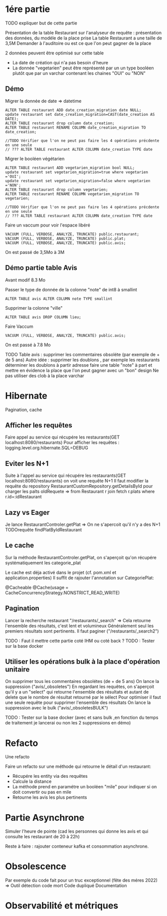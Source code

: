 # 1ére partie
TODO expliquer but de cette partie

Présentation de la table Restaurant sur l'analyseur de requête : présentation des données, du modéle de la place prise
La table Restaurant a une taille de 3,5M
Demander à l'auditoire ou est ce que l'on peut gagner de la place

2 données peuvent être optimisé sur cette table
- La date de création qui n'a pas besoin d'heure
- La donnée "vegetarien" peut être représenté par un un type booléen plutôt que par un varchar contenant les chaines "OUI" ou "NON"  

## Démo 

Migrer la donnée de date => datetime
```
ALTER TABLE restaurant ADD date_creation_migration date NULL;
update restaurant set date_creation_migration=CAST(date_creation AS DATE);
ALTER TABLE restaurant drop column date_creation;
ALTER TABLE restaurant RENAME COLUMN date_creation_migration TO date_creation;

//TODO Vérifier que l'on ne peut pas faire les 4 opérations précdente en une seule
// ??? ALTER TABLE restaurant ALTER COLUMN date_creation TYPE date
```


Migrer le booléen végétarien
```
ALTER TABLE restaurant ADD vegetarien_migration bool NULL;
update restaurant set vegetarien_migration=true where vegetarien ='OUI';
update restaurant set vegetarien_migration=false where vegetarien ='NON';
ALTER TABLE restaurant drop column vegetarien;
ALTER TABLE restaurant RENAME COLUMN vegetarien_migration TO vegetarien;

//TODO Vérifier que l'on ne peut pas faire les 4 opérations précdente en une seule
// ??? ALTER TABLE restaurant ALTER COLUMN date_creation TYPE date
```

Faire un vaccum pour voir l'espace libéré
```
VACUUM (FULL, VERBOSE, ANALYZE, TRUNCATE) public.restaurant;
VACUUM (FULL, VERBOSE, ANALYZE, TRUNCATE) public.plat;
VACUUM (FULL, VERBOSE, ANALYZE, TRUNCATE) public.avis;
```

On est passé de 3,5Mo à 3M

## Démo partie table Avis

Avant modif 8.3 Mo

Passer le type de donnée de la colonne "note" de int8 à smallint

```
ALTER TABLE avis ALTER COLUMN note TYPE smallint
```

Supprimer la colonne "ville"

```
ALTER TABLE avis DROP COLUMN lieu;
```

Faire Vaccum
```
VACUUM (FULL, VERBOSE, ANALYZE, TRUNCATE) public.avis;
```
On est passé à 7.8 Mo

TODO
Table avis : supprimer les commentaires obsoléte (par exemple de + de 5 ans)
Autre idée : supprimer les doublons , par exemple les restaurants déterminer les doublons à partir adresse
            faire une table "note" à part et mettre en évidence la place que l'on peut gagner avec un "bon" design
Ne pas utiliser des clob à la place varchar

# Hibernate
Pagination, cache
## Afficher les requêtes
Faire appel au service qui récupére les restaurants(GET localhost:8080/restaurants)
Pour afficher les requêtes : logging.level.org.hibernate.SQL=DEBUG

## Eviter les N+1
Suite à l'appel au service qui récupére les restaurants(GET localhost:8080/restaurants) on voit une requête N+1
Il faut modifier la requête du repository RestaurantCustomRepository.getDetailsById pour charger les palts
oldRequete => from Restaurant r join fetch r.plats where r.id=:idRestaurant

## Lazy vs Eager
Je lance RestaurantControler.getPlat => On ne s'apercoit qu'il n'y a des N+1
TODOrequête findPlatByIdRestaurant

## Le cache
Sur la méthode RestaurantControler.getPlat, on s'aperçoit qu'on récupére systématiquement les categorie_plat

Le cache est déja activé dans le projet (cf. pom.xml et application.properties)
Il suffit de rajouter l'annotation sur CategoriePlat:

@Cacheable
@Cache(usage = CacheConcurrencyStrategy.NONSTRICT_READ_WRITE)

## Pagination
Lancer la recherche restaurant "/restaurants/_search"
=> Cela retourne l'ensemble des résultats, c'est lent et volumineux
Généralement seul les premiers résultats sont pertinents.
Il faut paginer ("/restaurants/_search2")

TODO : Faut il mettre cette partie coté IHM ou coté back ?
TODO : Tester sur la base docker

## Utiliser les opérations bulk à la place d'opération unitaire
On supprimer tous les commentaires obsolétes (de + de 5 ans)
On lance la suppression ("avis/_obsoletes")
En regardant les requêtes, on s'aperçoit qu'il y a un "select" qui retourne l'ensemble des résultats et autant de delete que le nombre de résultat retourné par le sélect
Pour optimiser il faut une seule requête pour supprimer l'ensemble des résultats
On lance la suppression avec le bulk ("avis/_obsoletesBULK")

TODO : Tester sur la base docker (avec et sans bulk ,en fonction du temps de traitement je lancerai ou non les 2 suppressions en démo) 


# Refacto
Une refacto 

Faire un refacto sur une méthode qui retourne le détail d'un restaurant:
- Récupére les entity via des requêtes 
- Calcule la distance
- La méthode prend en paramétre un booléen "mile" pour indiquer si on doit convertir ou pas en mile
- Retourne les avis les plus pertinents


# Partie Asynchrone
Simuler l'heure de pointe (cad les personnes qui donne les avis et qui consulte les restaurant de 20 à 22h)

Reste à faire : rajouter conteneur kafka et consommation asynchrone.

# Obsolescence
Par exemple du code fait pour un truc exceptionnel (fête des méres 2022) => Outil détection code mort
Code dupliqué
Documentation

# Observabilité et métriques
